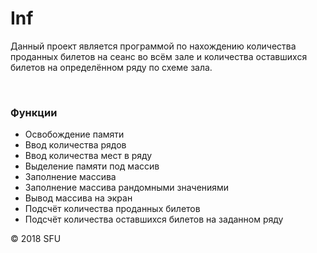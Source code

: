 # Inf
<p> Данный проект является программой по нахождению количества проданных билетов на сеанс во всём зале и количества оставшихся билетов на определённом ряду по схеме зала.</p>
<br>
<h3>Функции</h3>
<ul>
<li>Освобождение памяти</li>
<li>Ввод количества рядов</li>
<li>Ввод количества мест в ряду</li>
<li>Выделение памяти под массив</li>
<li>Заполнение массива</li>
<li>Заполнение массива рандомными значениями</li>
<li>Вывод массива на экран</li>
<li>Подсчёт количества проданных билетов</li>
<li>Подсчёт количества оставшихся билетов на заданном ряду</li>
</ul>
<p>© 2018 SFU</p>
